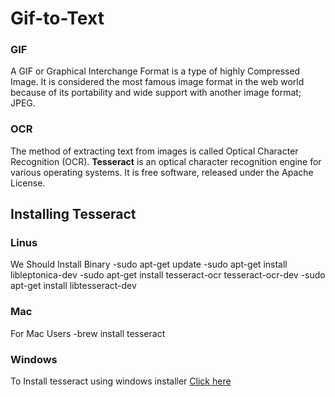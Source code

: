 # Gif-to-Text
### GIF
A GIF or Graphical Interchange Format is a type of highly Compressed Image. It is considered the most famous image format in the web world because of its portability and wide support with another image format; JPEG. 
### OCR
The method of extracting text from images is called Optical Character Recognition (OCR). **Tesseract** is an optical character recognition engine for various operating systems. It is free software, released under the Apache License.
## Installing Tesseract
### Linus
We Should Install Binary
-sudo apt-get update
-sudo apt-get install libleptonica-dev 
-sudo apt-get install tesseract-ocr tesseract-ocr-dev
-sudo apt-get install libtesseract-dev
### Mac
For Mac Users
-brew install tesseract
### Windows
To Install tesseract using windows installer [Click here](https://github.com/UB-Mannheim/tesseract/wiki)
